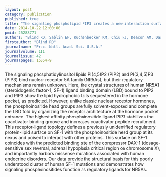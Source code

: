 ```yaml
---
layout: post
category: publication
published: true
title: "The signaling phospholipid PIP3 creates a new interaction surface on the nuclear receptor SF-1."
date: 2014-10-22 12:00:00
pmid: 25288771
authors: "Blind RD, Sablin EP, Kuchenbecker KM, Chiu HJ, Deacon AM, Das D, Fletterick RJ, Ingraham HA"
firstauthor: "Blind RD"
journalname: "Proc. Natl. Acad. Sci. U.S.A."
journalvolume: 111
journalissue: 42
journalpages: 15054-9
---
```


The signaling phosphatidylinositol lipids PI(4,5)P2 (PIP2) and PI(3,4,5)P3 (PIP3) bind nuclear receptor 5A family (NR5As), but their regulatory mechanisms remain unknown. Here, the crystal structures of human NR5A1 (steroidogenic factor-1, SF-1) ligand binding domain (LBD) bound to PIP2 and PIP3 show the lipid hydrophobic tails sequestered in the hormone pocket, as predicted. However, unlike classic nuclear receptor hormones, the phosphoinositide head groups are fully solvent-exposed and complete the LBD fold by organizing the receptor architecture at the hormone pocket entrance. The highest affinity phosphoinositide ligand PIP3 stabilizes the coactivator binding groove and increases coactivator peptide recruitment. This receptor-ligand topology defines a previously unidentified regulatory protein-lipid surface on SF-1 with the phosphoinositide head group at its nexus and poised to interact with other proteins. This surface on SF-1 coincides with the predicted binding site of the corepressor DAX-1 (dosage-sensitive sex reversal, adrenal hypoplasia critical region on chromosome X), and importantly harbors missense mutations associated with human endocrine disorders. Our data provide the structural basis for this poorly understood cluster of human SF-1 mutations and demonstrates how signaling phosphoinositides function as regulatory ligands for NR5As.

